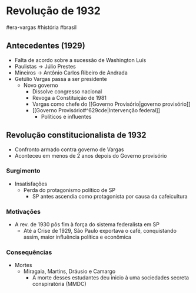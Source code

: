 # Revolução de 1932
#era-vargas #história #brasil 
## Antecedentes (1929)
- Falta de acordo sobre a sucessão de Washington Luís
- Paulistas -> Júlio Prestes
- Mineiros -> Antônio Carlos Ribeiro de Andrada
- Getúlio Vargas passa a ser presidente
	- Novo governo
		- Dissolve congresso nacional
		- Revoga a Constituição de 1981
		- Vargas como chefe do [[Governo Provisório|governo provisório]]
		- [[Governo Provisório#^629cde|Intervenção federal]]
			- Políticos e influentes
## Revolução constitucionalista de 1932
- Confronto armado contra governo de Vargas
- Aconteceu em menos de 2 anos depois do Governo provisório
### Surgimento
- Insatisfações
	- Perda do protagonismo político de SP
		- SP antes ascendia como protagonista por causa da cafeicultura
### Motivações
- A rev. de 1930 pôs fim à força do sistema federalista em SP
	- Até a Crise de 1929, São Paulo exportava o café, conquistando assim, maior influência política e econômica
### Consequências
- Mortes
	- Miragaia, Martins, Dráusio e Camargo
		- A morte desses estudantes deu inicio à uma sociedades secreta conspiratória (MMDC)
